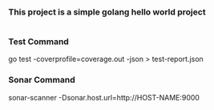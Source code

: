 ### This project is a simple golang hello world project
#

### Test Command
go test -coverprofile=coverage.out -json > test-report.json

### Sonar Command
sonar-scanner -Dsonar.host.url=http://HOST-NAME:9000
